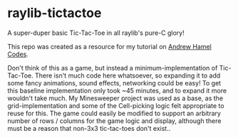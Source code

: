 # raylib-tictactoe

A super-duper basic Tic-Tac-Toe in all raylib's pure-C glory!

This repo was created as a resource for my tutorial on [Andrew Hamel Codes](https://www.youtube.com/channel/UCETp9EybHuo0AM6tZMzdHxA).

Don't think of this as a game, but instead a minimum-implementation of Tic-Tac-Toe. There isn't much code here whatsoever, so expanding it to add some fancy animations, sound effects, networking could be easy! To get this baseline implementation only took ~45 minutes, and to expand it more wouldn't take much. My Minesweeper project was used as a base, as the grid-implementation and some of the Cell-picking logic felt appropriate to reuse for this. The game could easily be modified to support an arbitrary number of rows / columns for the game logic and display, although there must be a reason that non-3x3 tic-tac-toes don't exist.. 
